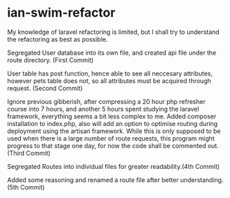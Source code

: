 # ian-swim-refactor

My knowledge of laravel refactoring is limited, but I shall try to understand the refactoring as best as possible.

Segregated User database into its own file, and created api file under the route directory. (First Commit)

User table has post function, hence able to see all neccesary attributes, however pets table does not, so all attributes must be acquired through request. (Second Commit)

Ignore previous gibberish, after compressing a 20 hour php refresher course into 7 hours, and another 5 hours spent studying the laravel framework, everything seems a bit less complex to me. Added composer installation to index.php, also will add an option to optimise routing during deployment using the artisan framework. While this is only supposed to be used when there is a large number of route requests, this program might progress to that stage one day, for now the code shall be commented out.(Third Commit)

Segregated Routes into individual files for greater readability.(4th Commit)

Added some reasoning and renamed a route file after better understanding.(5th Commit)